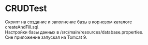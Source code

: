 # CRUDTest
Скрипт на создание и заполнение базы в корневом каталоге createAndFill.sql. <br>
Настройки базы данных в /src/main/resources/database.properties.  <br>
Сие приложение запускал на Tomcat 9.


